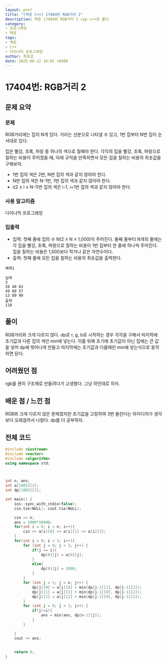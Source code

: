 ```yaml
---
layout: post
title: "[백준 C++] 17404번 RGB거리 2"
description: 백준 17404번 RGB거리 2 cpp c++로 풀이
category:
- 프로그래밍
- 백준
tags:
- 백준
- C++
- 다이나믹 프로그래밍
author: 최호성
date: 2025-06-22 16:02 +0900
---
```

# 17404번: RGB거리 2

## 문제 요약
### 문제
RGB거리에는 집이 N개 있다. 거리는 선분으로 나타낼 수 있고, 1번 집부터 N번 집이 순서대로 있다.

집은 빨강, 초록, 파랑 중 하나의 색으로 칠해야 한다. 각각의 집을 빨강, 초록, 파랑으로 칠하는 비용이 주어졌을 때, 아래 규칙을 만족하면서 모든 집을 칠하는 비용의 최솟값을 구해보자.

- 1번 집의 색은 2번, N번 집의 색과 같지 않아야 한다.
- N번 집의 색은 N-1번, 1번 집의 색과 같지 않아야 한다.
- i(2 ≤ i ≤ N-1)번 집의 색은 i-1, i+1번 집의 색과 같지 않아야 한다.

### 사용 알고리즘
다이나믹 프로그래밍

### 입출력
- 입력: 첫째 줄에 집의 수 N(2 ≤ N ≤ 1,000)이 주어진다. 둘째 줄부터 N개의 줄에는 각 집을 빨강, 초록, 파랑으로 칠하는 비용이 1번 집부터 한 줄에 하나씩 주어진다. 집을 칠하는 비용은 1,000보다 작거나 같은 자연수이다.
- 출력: 첫째 줄에 모든 집을 칠하는 비용의 최솟값을 출력한다.
```
예제1

입력
3
26 40 83
49 60 57
13 89 99
출력
110
```
## 풀이
RGB거리와 크게 다르지 않다. dp로 r, g, b로 시작하는 경우 각각을 구해서 마지막에 초기값과 다른 집의 색만 min에 넣는다. 이를 위해 초기에 초기값이 아닌 집에는 큰 값을 넣어 dp에 벗어나게 만들고 마지막에는 초기값과 다를때만 min에 넣는식으로 동작하면 된다.

## 어려웠던 점
rgb를 괜히 구조체로 만들려다가 고생했다. 그냥 하던데로 하자. 

## 배운 점 / 느낀 점
RGB와 크게 다르지 않은 문제였지만 초기값을 고정하여 3번 돌린다는 아이디어가 생각보다 오래걸려서 나왔다. dp를 더 공부하자.

## 전체 코드
```cpp
#include <iostream>
#include <vector>
#include <algorithm>
using namespace std;



int n, ans;
int a[1005][3];
int dp[1005][3];

int main() {
    ios::sync_with_stdio(false);
    cin.tie(NULL); cout.tie(NULL);

    cin >> n;
    ans = 1000*10000;
    for(int i = 0; i < n; i++){
        cin >> a[i][0] >> a[i][1] >> a[i][2];
    }
    for(int i = 0; i < 3; i++){
        for (int j = 0; j < 3; j++) {
            if(j == i){
                dp[0][j] = a[0][j];
            }
            else{
                dp[0][j] = 2000;
            }
        }
        for (int j = 1; j < n; j++) {
            dp[j][0] = a[j][0] + min(dp[j-1][1], dp[j-1][2]);
            dp[j][1] = a[j][1] + min(dp[j-1][0], dp[j-1][2]);
            dp[j][2] = a[j][2] + min(dp[j-1][0], dp[j-1][1]);
        }
        for (int j = 0; j < 3; j++) {
            if(j!=i){
                ans = min(ans, dp[n-1][j]);
            }
        }
        
    }
    cout << ans;
    

    return 0;
}
```
